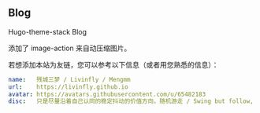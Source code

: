 ## Blog

Hugo-theme-stack Blog

添加了 image-action 来自动压缩图片。

若想添加本站为友链，您可以参考以下信息（或者用您熟悉的信息）：

```yaml
name:   残城三梦 / Livinfly / Mengmm
url:    https://livinfly.github.io
avatar: https://avatars.githubusercontent.com/u/65482183
disc:   只是尽量沿着自己认同的稳定抖动的价值方向，随机游走 / Swing but follow, Random and go.
```